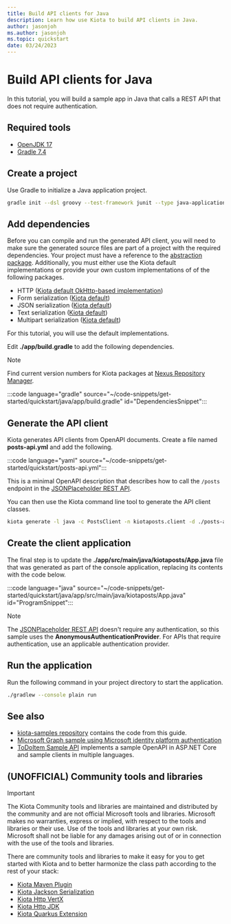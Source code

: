 ```yaml
---
title: Build API clients for Java
description: Learn how use Kiota to build API clients in Java.
author: jasonjoh
ms.author: jasonjoh
ms.topic: quickstart
date: 03/24/2023
---
```


# Build API clients for Java

In this tutorial, you will build a sample app in Java that calls a REST API that does not require authentication.

## Required tools

- [OpenJDK 17](/java/openjdk/download)
- [Gradle 7.4](https://gradle.org/install/)

## Create a project

Use Gradle to initialize a Java application project.

```bash
gradle init --dsl groovy --test-framework junit --type java-application --project-name kiotaposts --package kiotaposts
```

## Add dependencies

Before you can compile and run the generated API client, you will need to make sure the generated source files are part of a project with the required dependencies. Your project must have a reference to the [abstraction package](https://github.com/microsoft/kiota-java). Additionally, you must either use the Kiota default implementations or provide your own custom implementations of of the following packages.

- HTTP ([Kiota default OkHttp-based implementation](https://github.com/microsoft/kiota-java))
- Form serialization ([Kiota default](https://github.com/microsoft/kiota-java))
- JSON serialization ([Kiota default](https://github.com/microsoft/kiota-java))
- Text serialization ([Kiota default](https://github.com/microsoft/kiota-java))
- Multipart serialization ([Kiota default](https://github.com/microsoft/kiota-java))

For this tutorial, you will use the default implementations.

Edit **./app/build.gradle** to add the following dependencies.

> [!NOTE]
> Find current version numbers for Kiota packages at [Nexus Repository Manager](https://oss.sonatype.org/).

:::code language="gradle" source="~/code-snippets/get-started/quickstart/java/app/build.gradle" id="DependenciesSnippet":::

## Generate the API client

Kiota generates API clients from OpenAPI documents. Create a file named **posts-api.yml** and add the following.

:::code language="yaml" source="~/code-snippets/get-started/quickstart/posts-api.yml":::

This is a minimal OpenAPI description that describes how to call the `/posts` endpoint in the [JSONPlaceholder REST API](https://jsonplaceholder.typicode.com/).

You can then use the Kiota command line tool to generate the API client classes.

```bash
kiota generate -l java -c PostsClient -n kiotaposts.client -d ./posts-api.yml -o ./app/src/main/java/kiotaposts/client
```

## Create the client application

The final step is to update the **./app/src/main/java/kiotaposts/App.java** file that was generated as part of the console application, replacing its contents with the code below.

:::code language="java" source="~/code-snippets/get-started/quickstart/java/app/src/main/java/kiotaposts/App.java" id="ProgramSnippet":::

> [!NOTE]
> The [JSONPlaceholder REST API](https://jsonplaceholder.typicode.com/) doesn't require any authentication, so this sample uses the **AnonymousAuthenticationProvider**. For APIs that require authentication, use an applicable authentication provider.

## Run the application

Run the following command in your project directory to start the application.

```bash
./gradlew --console plain run
```

## See also

- [kiota-samples repository](https://github.com/microsoft/kiota-samples/tree/main/get-started/quickstart/java) contains the code from this guide.
- [Microsoft Graph sample using Microsoft identity platform authentication](https://github.com/microsoft/kiota-samples/tree/main/get-started/azure-auth/java)
- [ToDoItem Sample API](https://github.com/microsoft/kiota-samples/tree/main/sample-api) implements a sample OpenAPI in ASP.NET Core and sample clients in multiple languages.

## (UNOFFICIAL) Community tools and libraries

> [!IMPORTANT]
> The Kiota Community tools and libraries are maintained and distributed by the community and are not official Microsoft tools and libraries. Microsoft makes no warranties, express or implied, with respect to the tools and libraries or their use. Use of the tools and libraries at your own risk. Microsoft shall not be liable for any damages arising out of or in connection with the use of the tools and libraries.

There are community tools and libraries to make it easy for you to get started with Kiota and to better harmonize the class path according to the rest of your stack:

- [Kiota Maven Plugin](https://github.com/kiota-community/kiota-java-extra?tab=readme-ov-file#maven-plugin)
- [Kiota Jackson Serialization](https://github.com/kiota-community/kiota-java-extra?tab=readme-ov-file#serialization-jackson)
- [Kiota Http VertX](https://github.com/kiota-community/kiota-java-extra?tab=readme-ov-file#http-vertx)
- [Kiota Http JDK](https://github.com/kiota-community/kiota-java-extra?tab=readme-ov-file#http-jdk)
- [Kiota Quarkus Extension](https://github.com/quarkiverse/quarkus-kiota)
